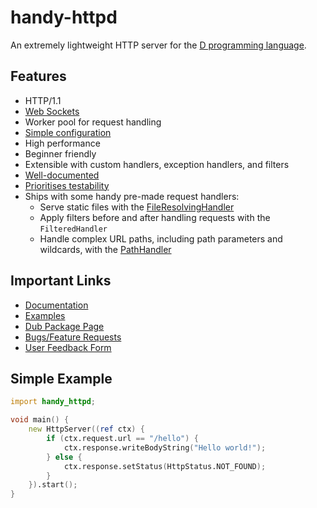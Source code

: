 # handy-httpd

An extremely lightweight HTTP server for the [D programming language](https://dlang.org/).

## Features
- HTTP/1.1
- [Web Sockets](https://andrewlalis.github.io/handy-httpd/guide/handlers/websocket-handler.html)
- Worker pool for request handling
- [Simple configuration](https://andrewlalis.github.io/handy-httpd/guide/configuration.html)
- High performance
- Beginner friendly
- Extensible with custom handlers, exception handlers, and filters
- [Well-documented](https://andrewlalis.github.io/handy-httpd/)
- [Prioritises testability](https://andrewlalis.github.io/handy-httpd/guide/testing.html)
- Ships with some handy pre-made request handlers:
	- Serve static files with the [FileResolvingHandler](https://andrewlalis.github.io/handy-httpd/guide/handlers/file-resolving-handler.html)
	- Apply filters before and after handling requests with the `FilteredHandler`
	- Handle complex URL paths, including path parameters and wildcards, with the [PathHandler](https://andrewlalis.github.io/handy-httpd/guide/handlers/path-handler.html)

## Important Links
- [Documentation](https://andrewlalis.github.io/handy-httpd/)
- [Examples](https://github.com/andrewlalis/handy-httpd/tree/main/examples)
- [Dub Package Page](https://code.dlang.org/packages/handy-httpd)
- [Bugs/Feature Requests](https://github.com/andrewlalis/handy-httpd/issues)
- [User Feedback Form](https://docs.google.com/forms/d/e/1FAIpQLSdazfaKLghGk1XpefOyDdHFfSZLaHQlCaeI9KAsaIMR5iNX6A/viewform?usp=sf_link)

## Simple Example
```d
import handy_httpd;

void main() {
	new HttpServer((ref ctx) {
		if (ctx.request.url == "/hello") {
			ctx.response.writeBodyString("Hello world!");
		} else {
			ctx.response.setStatus(HttpStatus.NOT_FOUND);
		}
	}).start();
}
```
